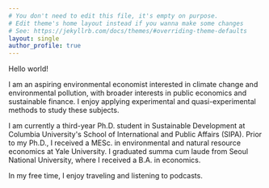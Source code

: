 ```yaml
---
# You don't need to edit this file, it's empty on purpose.
# Edit theme's home layout instead if you wanna make some changes
# See: https://jekyllrb.com/docs/themes/#overriding-theme-defaults
layout: single
author_profile: true
---
```


Hello world!

I am an aspiring environmental economist interested in climate change and environmental pollution, with broader interests in public economics and sustainable finance. I enjoy applying experimental and quasi-experimental methods to study these subjects.

I am currently a third-year Ph.D. student in Sustainable Development at Columbia University's School of International and Public Affairs (SIPA). Prior to my Ph.D., I received a MESc. in environmental and natural resource economics at Yale University. I graduated summa cum laude from Seoul National University, where I received a B.A. in economics. 

In my free time, I enjoy traveling and listening to podcasts.
